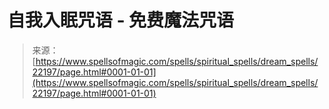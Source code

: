<!--yml

category: 未分类

date: 2024-06-12 19:06:17

-->

# 自我入眠咒语 - 免费魔法咒语

> 来源：[https://www.spellsofmagic.com/spells/spiritual_spells/dream_spells/22197/page.html#0001-01-01](https://www.spellsofmagic.com/spells/spiritual_spells/dream_spells/22197/page.html#0001-01-01)
